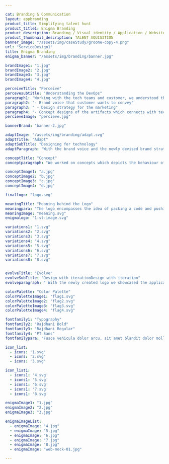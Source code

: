 ```yaml
---

cat: Branding & Communication
layout: appbranding
product_title: Simplifying talent hunt
product_title1: Enigma Branding
product_description: Branding / Visual identity / Application / Website
product_thumbnail_description: TALENT AQUISITION
banner_image: "/assets/img/caseStudy/groome-copy-4.png"
url: "ServiceDesign1"
title: Enigma Branding
enigma_banner: "/assets/img/branding/banner.jpg"

brandImage1: "1.jpg"
brandImage2: "2.jpg"
brandImage3: "3.jpg"
brandImage4: "4.jpg"

perceiveTitle: "Perceive"
percevesubtitle: "Understanding the DevOps"
paragraph1: "Working with the tech teams and customer, we understood the solutions, paketo is offering to the tech community. With this insights we were able to come up with"
paragraph2: "- Brand voice that customer wants to convey"
paragraph3: " - Design strategy for the marketing"
paragraph4: "- Concept designs of the artifacts which connects with tech community"
percieveImage: "percieve.jpg"

bannerBrand: "banner-2.jpg"

adaptImage: "/assets/img/branding/adapt.svg"
adaptTitle: "Adapt"
adaptSubTitle: "Designing for technology"
adaptParagraph: "With the brand voice and the newly devised brand strategy to attract tech people, we came up with a design solution that any technology person can relate."

conceptTitle: "Concept"
conceptparagraph: "We worked on concepts which depicts the behaviour of the application while adding the concept of how the application is helping the DevOps practice."

conceptImage1: "a.jpg"
conceptImage2: "b.jpg"
conceptImage3: "c.jpg"
conceptImage4: "d.jpg"

finallogo: "logo.svg"

meaningTitle: "Meaning behind the Logo"
meaningpara: "The logo encompasses the idea of packing a code and pushing it for deployment. The sprites showcasing movement is an abstract representation of word DevOps. in morse code"
meaningImage: "meaning.svg"
enigmalogo: "1-st-image.svg"

variations1: "1.svg"
variations2: "2.svg"
variations3: "3.svg"
variations4: "4.svg"
variations5: "5.svg"
variations6: "6.svg"
variations7: "7.svg"
variations8: "8.svg"


evolveTitle: "Evolve"
evolveSubTitle: "Design with iterationDesign with iteration"
evolveparagraph: " With the newly created logo we showcased the applications, purpose and personality. To add to this personality we needed colour, typography and all the other collaterals. Continuos discussions and iteratons with the clients produced an array of artifacts which supported the applications brand voice."

colorPalette: "Color Palette"
colorPaletteImage1: "flag1.svg"
colorPaletteImage2: "flag2.svg"
colorPaletteImage3: "flag3.svg"
colorPaletteImage4: "flag4.svg"

fontfamily1: "Typography"
fontfamily2: "Rajdhani Bold"
fontfamily3: "Rajdhani Regular"
fontfamily4: "PT Sans"
fontfamilypara: "Fusce vehicula dolor arcu, sit amet blandit dolor mollis nec. Donec viverra eleifend lacus, vitae ullamcorper metus. Sed sollicitudin ipsum quis nunc sollicitudin ultrices. Donec euismod scelerisque ligula. Maecenas eu varius risus, eu aliquet arcu. Curabitur fermentum suscipit est, tincidunt mattis lorem luctus id. Donec eget massa a diam condimentum pretium. Aliquam erat volutpat. Integer ut tincidunt orci. Etiam tristique, elit ut consectetur iaculis, metus lectus mattis justo, vel mollis eros neque quis augue. Sed lobortis ultrices lacus, a placerat metus rutrum sit amet. Aenean ut suscipit justo."

icon_list:
  - icons: '1.svg'
  - icons: '2.svg'
  - icons: '3.svg'

icon_list1:
  - icons1: '4.svg'
  - icons1: '5.svg'
  - icons1: '6.svg'
  - icons1: '7.svg'
  - icons1: '8.svg'

enigmaImage1: "1.jpg"
enigmaImage2: "2.jpg"
enigmaImage3: "3.jpg"

enigmaImageList:
  - enigmaImage: "4.jpg"
  - enigmaImage: "5.jpg"
  - enigmaImage: "6.jpg"
  - enigmaImage: "7.jpg"
  - enigmaImage: "8.jpg"
  - enigmaImage: "web-mock-01.jpg"

---
```


